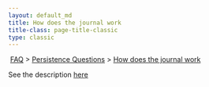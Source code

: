 ```yaml
---
layout: default_md
title: How does the journal work 
title-class: page-title-classic
type: classic
---
```


 [FAQ](faq) > [Persistence Questions](persistence-questions) > [How does the journal work](how-does-the-journal-work)


See the description [here](persistence)

